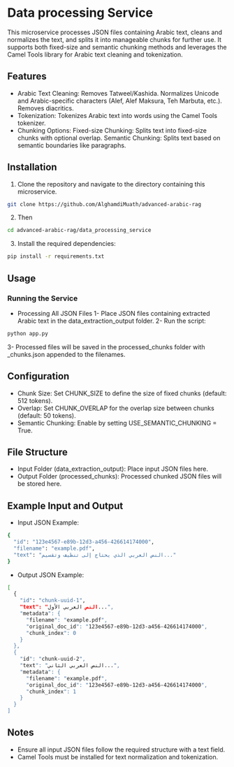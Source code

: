 # Data processing Service
This microservice processes JSON files containing Arabic text, cleans and normalizes the text, and splits it into manageable chunks for further use. It supports both fixed-size and semantic chunking methods and leverages the Camel Tools library for Arabic text cleaning and tokenization.

## Features
- Arabic Text Cleaning:
Removes Tatweel/Kashida.
Normalizes Unicode and Arabic-specific characters (Alef, Alef Maksura, Teh Marbuta, etc.).
Removes diacritics.
- Tokenization:
Tokenizes Arabic text into words using the Camel Tools tokenizer.
- Chunking Options:
Fixed-size Chunking: Splits text into fixed-size chunks with optional overlap.
Semantic Chunking: Splits text based on semantic boundaries like paragraphs.

## Installation

1. Clone the repository and navigate to the directory containing this microservice.
```bash
git clone https://github.com/AlghamdiMuath/advanced-arabic-rag
```
2. Then
```bash
cd advanced-arabic-rag/data_processing_service
```
3. Install the required dependencies:

```bash
pip install -r requirements.txt
```

## Usage

### Running the Service
- Processing All JSON Files
1- Place JSON files containing extracted Arabic text in the data_extraction_output folder.
2- Run the script:
```bash
python app.py
```
3- Processed files will be saved in the processed_chunks folder with _chunks.json appended to the filenames.

## Configuration
- Chunk Size: Set CHUNK_SIZE to define the size of fixed chunks (default: 512 tokens).
- Overlap: Set CHUNK_OVERLAP for the overlap size between chunks (default: 50 tokens).
- Semantic Chunking: Enable by setting USE_SEMANTIC_CHUNKING = True.
## File Structure
- Input Folder (data_extraction_output): Place input JSON files here.
- Output Folder (processed_chunks): Processed chunked JSON files will be stored here.
## Example Input and Output

- Input JSON Example:
```bash
{
  "id": "123e4567-e89b-12d3-a456-426614174000",
  "filename": "example.pdf",
  "text": "النص العربي الذي يحتاج إلى تنظيف وتقسيم..."
}
```

- Output JSON Example:
```bash
[
  {
    "id": "chunk-uuid-1",
    "text": "النص العربي الأول...",
    "metadata": {
      "filename": "example.pdf",
      "original_doc_id": "123e4567-e89b-12d3-a456-426614174000",
      "chunk_index": 0
    }
  },
  {
    "id": "chunk-uuid-2",
    "text": "النص العربي الثاني...",
    "metadata": {
      "filename": "example.pdf",
      "original_doc_id": "123e4567-e89b-12d3-a456-426614174000",
      "chunk_index": 1
    }
  }
]
```
## Notes
- Ensure all input JSON files follow the required structure with a text field.
- Camel Tools must be installed for text normalization and tokenization.